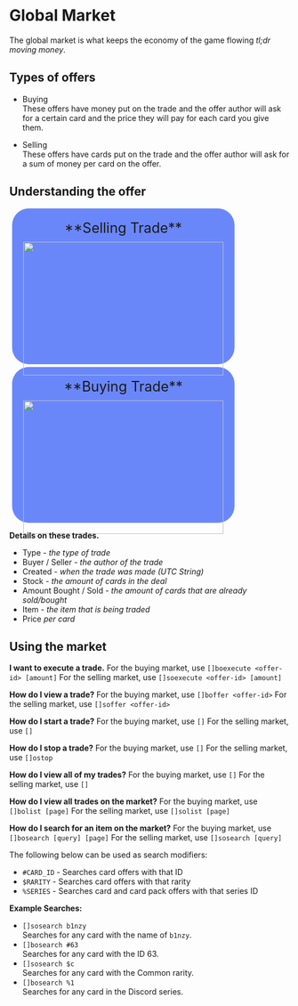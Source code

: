 # Global Market
The global market is what keeps the economy of the game flowing *tl;dr moving money*.

## Types of offers

- Buying  
These offers have money put on the trade and the offer author will ask for a certain card and the price they will pay for each card you give them.

- Selling  
These offers have cards put on the trade and the offer author will ask for a sum of money per card on the offer.

## Understanding the offer
<div style='margin: 5px; padding: 20px; border-radius: 30px; background: #6a87fa; height:240px; width:360px;'>
<div style='text-align: center; font-size: 25px; margin-bottom: 10px;'>
**Selling Trade**
</div>
<img style="width:100%" src="https://i-need.discord.cards/8a7d11.png"></div>

<div style='margin: 5px; padding: 20px; border-radius: 30px; background: #6a87fa; height:240px; width:360px;'>
<div style='text-align: center; font-size: 25px; margin-bottom: 10px;'>
**Buying Trade**
</div>
<img style="width:100%" src="https://i-need.discord.cards/bd4eed.png">
</div>


**Details on these trades.**
- Type - *the type of trade*
- Buyer / Seller - *the author of the trade*
- Created - *when the trade was made (UTC String)*
- Stock - *the amount of cards in the deal*
- Amount Bought / Sold - *the amount of cards that are already sold/bought*
- Item - *the item that is being traded*
- Price *per card*

## Using the market

**I want to execute a trade.**
For the buying market, use `[]boexecute <offer-id> [amount]`
For the selling market, use `[]soexecute <offer-id> [amount]`

**How do I view a trade?**
For the buying market, use `[]boffer <offer-id>`
For the selling market, use `[]soffer <offer-id>`

**How do I start a trade?**
For the buying market, use `[]`
For the selling market, use `[]`

**How do I stop a trade?**
For the buying market, use `[]`
For the selling market, use `[]ostop`

**How do I view all of my trades?**
For the buying market, use `[]`
For the selling market, use `[]`

**How do I view all trades on the market?**
For the buying market, use `[]bolist [page]`
For the selling market, use `[]solist [page]`

**How do I search for an item on the market?**
For the buying market, use `[]bosearch [query] [page]`
For the selling market, use `[]sosearch [query]`

The following below can be used as search modifiers:
- `#CARD_ID` - Searches card offers with that ID
- `$RARITY` - Searches card offers with that rarity
- `%SERIES` - Searches card and card pack offers with that series ID

**Example Searches:**
- `[]sosearch b1nzy`  
Searches for any card with the name of `b1nzy`.
- `[]bosearch #63`  
Searches for any card with the ID 63.
- `[]sosearch $c`  
Searches for any card with the Common rarity.
- `[]bosearch %1`  
Searches for any card in the Discord series.
